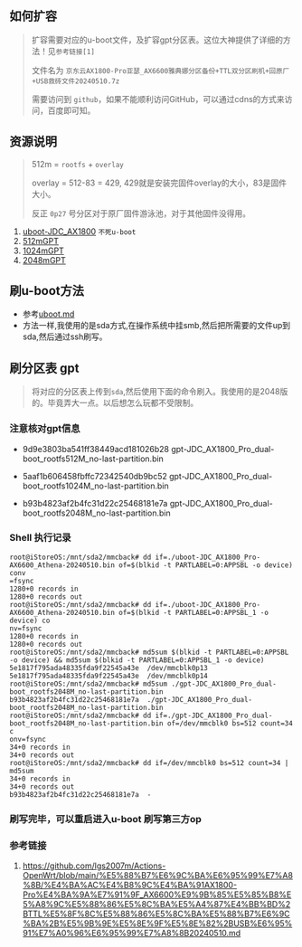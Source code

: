 ## 如何扩容
> 扩容需要对应的u-boot文件，及扩容gpt分区表。这位大神提供了详细的方法！见`参考链接[1]`
> 
> 文件名为 `京东云AX1800-Pro亚瑟_AX6600雅典娜分区备份+TTL双分区刷机+回原厂+USB救砖文件20240510.7z`
>
> 需要访问到 `github`，如果不能顺利访问GitHub，可以通过cdns的方式来访问，百度即可知。

## 资源说明
> 512m = `rootfs` + `overlay`
>
> overlay = 512-83 = 429, 429就是安装完固件overlay的大小，83是固件大小。
>
> 反正 `0p27` 号分区对于原厂固件游泳池，对于其他固件没得用。

1. [uboot-JDC_AX1800](uboot-JDC_AX1800_Pro-AX6600_Athena-20240510.bin) `不死u-boot`
2. [512mGPT](gpt-JDC_AX1800_Pro_dual-boot_rootfs512M_no-last-partition.bin)
3. [1024mGPT](gpt-JDC_AX1800_Pro_dual-boot_rootfs1024M_no-last-partition.bin)
4. [2048mGPT](gpt-JDC_AX1800_Pro_dual-boot_rootfs2048M_no-last-partition.bin)

## 刷u-boot方法
* 参考[uboot.md](uboot.md)
* 方法一样,我使用的是sda方式,在操作系统中挂smb,然后把所需要的文件up到sda,然后通过ssh刷写。

## 刷分区表 gpt
> 将对应的分区表上传到`sda`,然后使用下面的命令刷入。我使用的是2048版的。毕竟弄大一点。以后想怎么玩都不受限制。
>

### 注意核对gpt信息
* 9d9e3803ba541ff38449acd181026b28 gpt-JDC_AX1800_Pro_dual-boot_rootfs512M_no-last-partition.bin

* 5aaf1b606458fbffc72342540db9bc52  gpt-JDC_AX1800_Pro_dual-boot_rootfs1024M_no-last-partition.bin
* b93b4823af2b4fc31d22c25468181e7a  gpt-JDC_AX1800_Pro_dual-boot_rootfs2048M_no-last-partition.bin

### Shell 执行记录

```shell
root@iStoreOS:/mnt/sda2/mmcback# dd if=./uboot-JDC_AX1800_Pro-AX6600_Athena-20240510.bin of=$(blkid -t PARTLABEL=0:APPSBL -o device) conv
=fsync
1280+0 records in
1280+0 records out
root@iStoreOS:/mnt/sda2/mmcback# dd if=./uboot-JDC_AX1800_Pro-AX6600_Athena-20240510.bin of=$(blkid -t PARTLABEL=0:APPSBL_1 -o device) co
nv=fsync
1280+0 records in
1280+0 records out
root@iStoreOS:/mnt/sda2/mmcback# md5sum $(blkid -t PARTLABEL=0:APPSBL -o device) && md5sum $(blkid -t PARTLABEL=0:APPSBL_1 -o device)
5e1817f795ada48335fda9f22545a43e  /dev/mmcblk0p13
5e1817f795ada48335fda9f22545a43e  /dev/mmcblk0p14
root@iStoreOS:/mnt/sda2/mmcback# md5sum ./gpt-JDC_AX1800_Pro_dual-boot_rootfs2048M_no-last-partition.bin
b93b4823af2b4fc31d22c25468181e7a  ./gpt-JDC_AX1800_Pro_dual-boot_rootfs2048M_no-last-partition.bin
root@iStoreOS:/mnt/sda2/mmcback# dd if=./gpt-JDC_AX1800_Pro_dual-boot_rootfs2048M_no-last-partition.bin of=/dev/mmcblk0 bs=512 count=34 c
onv=fsync
34+0 records in
34+0 records out
root@iStoreOS:/mnt/sda2/mmcback# dd if=/dev/mmcblk0 bs=512 count=34 | md5sum
34+0 records in
34+0 records out
b93b4823af2b4fc31d22c25468181e7a  -
```

### 刷写完毕，可以重启进入u-boot 刷写第三方op


### 参考链接
1. https://github.com/lgs2007m/Actions-OpenWrt/blob/main/%E5%88%B7%E6%9C%BA%E6%95%99%E7%A8%8B/%E4%BA%AC%E4%B8%9C%E4%BA%91AX1800-Pro%E4%BA%9A%E7%91%9F_AX6600%E9%9B%85%E5%85%B8%E5%A8%9C%E5%88%86%E5%8C%BA%E5%A4%87%E4%BB%BD%2BTTL%E5%8F%8C%E5%88%86%E5%8C%BA%E5%88%B7%E6%9C%BA%2B%E5%9B%9E%E5%8E%9F%E5%8E%82%2BUSB%E6%95%91%E7%A0%96%E6%95%99%E7%A8%8B20240510.md